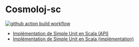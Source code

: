 # Cosmoloj-sc

[![github action build workflow](https://github.com/SamuelAndresPascal/cosmoloj-sc/actions/workflows/build.yml/badge.svg)](https://github.com/SamuelAndresPascal/cosmoloj-sc/actions)

* [Implémentation de Simple Unit en Scala (API)](unit-simple-api/)
* [Implémentation de Simple Unit en Scala (implémentation)](unit-simple-impl/)

